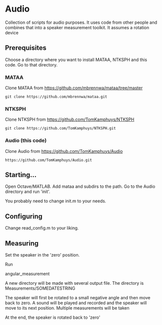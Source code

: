 # Audio
Collection of scripts for audio purposes. It uses code from other people and combines that into a speaker measurement toolkit. It assumes a rotation device 

## Prerequisites

Choose a directory where you want to install MATAA, NTKSPH and this code. Go to that directory.

### MATAA
Clone MATAA from https://github.com/mbrennwa/mataa/tree/master

    git clone https://github.com/mbrennwa/mataa.git

### NTKSPH
Clone NTKSPH from https://github.com/TomKamphuys/NTKSPH

    git clone https://github.com/TomKamphuys/NTKSPH.git

### Audio (this code)
Clone Audio from https://github.com/TomKamphuys/Audio

    https://github.com/TomKamphuys/Audio.git

## Starting...
Open Octave/MATLAB. Add mataa and subdirs to the path. Go to the Audio directory and run 'init'.

You probably need to change init.m to your needs.

## Configuring
Change read_config.m to your liking.

## Measuring
Set the speaker in the 'zero' position.

Run

   angular_measurement

A new directory will be made with several output file. The directory is Measurements/SOMEDATESTRING

The speaker will first be rotated to a small negative angle and then move back to zero. A sound will be played and recorded and the speaker will move to its next position. Multiple measurements will be taken

At the end, the speaker is rotated back to 'zero'         
